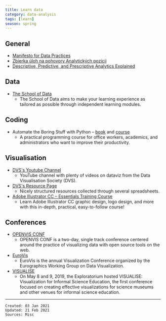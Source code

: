 ```yaml
---
title: Learn data
category: data-analysis
tags: [learn]
season: spring
---
```


## General
* [Manifesto for Data Practices](https://datapractices.org/manifesto/)
* [Zbierka úloh na pohovory Analytických pozícii](https://mocnedata.sk)
* [Descriptive, Predictive, and Prescriptive Analytics Explained](https://halobi.com/blog/descriptive-predictive-and-prescriptive-analytics-explained/)

## Data
* [The School of Data](https://schoolofdata.org/courses/)
	* The School of Data aims to make your learning experience as tailored as possible through independent learning modules.

## Coding
* Automate the Boring Stuff with Python – [book](https://automatetheboringstuff.com/2e/) and [course](https://www.udemy.com/course/automate/)
	* A practical programming course for office workers, academics, and administrators who want to improve their productivity.

## Visualisation
* [DVS's Youtube Channel](https://www.youtube.com/watch?v=XoaX5noONZM&list=PLAm5TIX-yz7IOHEeM-BAZYlDbuFOb7l0o)
	* YouTube channel with plenty of videos on dataviz from the Data Visualisation Society (DVS).
* [DVS's Resource Page](https://www.datavisualizationsociety.com/resources)
	* Nicely structured resources collected through several spreadsheets.
* [Adobe Illustrator CC – Essentials Training Course](https://www.udemy.com/adobe-illustrator-course/)
	* Learn Adobe Illustrator CC graphic design, logo design, and more with this in-depth, practical, easy-to-follow course!

## Conferences
* [OPENVIS CONF](http://www.openvisconf.com/)
	* OPENVIS CONF is a two-day, single track conference centered around the practice of visualizing data with open source tools on the web.
* [EuroVis](https://www.eurovis.org/)
	* EuroVis is the annual Visualization Conference organized by the Eurographics Working Group on Data Visualization.
* [VISUALISE](https://www.exploratorium.edu/visualise)
	* On May 8 and 9, 2019, the Exploratorium hosted VISUALISE: Visualization for Informal Science Education, the first conference focused on creating effective visualizations for science museums and other venues for informal science education.

---

    Created: 03 Jan 2021
    Updated: 21 Feb 2021
    Sources: Misc

